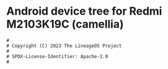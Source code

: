 # Android device tree for Redmi M2103K19C (camellia)

```
#
# Copyright (C) 2023 The LineageOS Project
#
# SPDX-License-Identifier: Apache-2.0
#
```
